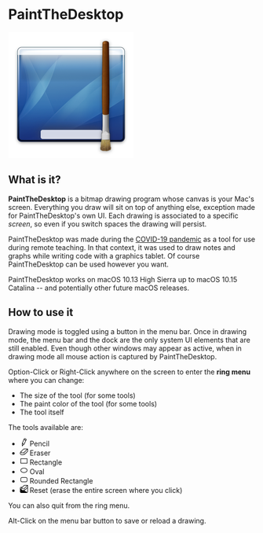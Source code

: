 # PaintTheDesktop

<img src="PaintTheDesktop/Assets.xcassets/AppIcon.appiconset/AppIcon_2_512.png" width=256>

## What is it?

**PaintTheDesktop** is a bitmap drawing program whose canvas is your Mac's screen.
Everything you draw will sit on top of anything else, exception made for PaintTheDesktop's own UI.
Each drawing is associated to a specific *screen*, so even if you switch spaces
the drawing will persist.

PaintTheDesktop was made during the [COVID-19 pandemic](https://en.wikipedia.org/wiki/COVID-19_pandemic)
as a tool for use during remote teaching. In that context, it was used to draw notes 
and graphs while writing code with a graphics tablet. Of course PaintTheDesktop can be used
however you want.

PaintTheDesktop works on macOS 10.13 High Sierra up to macOS 10.15 Catalina -- and potentially
other future macOS releases.

## How to use it

Drawing mode is toggled using a button in the menu bar. Once in drawing
mode, the menu bar and the dock are the only system UI elements that are still
enabled. Even though other windows may appear as active, when in drawing mode
all mouse action is captured by PaintTheDesktop.

Option-Click or Right-Click anywhere on the screen to enter the **ring menu** where you can
change:

 - The size of the tool (for some tools)
 - The paint color of the tool (for some tools)
 - The tool itself
 
The tools available are:

 - <img src="PaintTheDesktop/Assets.xcassets/PTDToolIconPencil.imageset/PTDToolIconPencil@2x-1.png" width=16> Pencil
 - <img src="PaintTheDesktop/Assets.xcassets/PTDToolIconEraser.imageset/PTDToolIconEraser@2x-1.png" width=16> Eraser
 - <img src="PaintTheDesktop/Assets.xcassets/PTDToolIconRectangle.imageset/PTDToolIconRectangle@2x-1.png" width=16> Rectangle
 - <img src="PaintTheDesktop/Assets.xcassets/PTDToolIconOval.imageset/PTDToolIconOval@2x-1.png" width=16> Oval
 - <img src="PaintTheDesktop/Assets.xcassets/PTDToolIconRoundRect.imageset/PTDToolIconRoundRect@2x-1.png" width=16> Rounded Rectangle
 - <img src="PaintTheDesktop/Assets.xcassets/PTDToolIconReset.imageset/PTDToolIconReset@2x-1.png" width=16> Reset (erase the entire screen where you click)
 
You can also quit from the ring menu.
 
Alt-Click on the menu bar button to save or reload a drawing.
